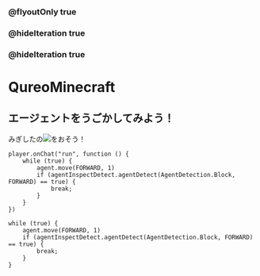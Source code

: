 ### @flyoutOnly true
### @hideIteration true
### @hideIteration true
# QureoMinecraft

## エージェントをうごかしてみよう！

みぎしたの![](https://raw.githubusercontent.com/camp-minecraft/TechkidsCampTutorial/master/images/playbutton.png)をおそう！

```template
player.onChat("run", function () {
    while (true) {
        agent.move(FORWARD, 1)
        if (agentInspectDetect.agentDetect(AgentDetection.Block, FORWARD) == true) {
            break;
        }
    }
})

```

```ghost
while (true) {
    agent.move(FORWARD, 1)
    if (agentInspectDetect.agentDetect(AgentDetection.Block, FORWARD) == true) {
        break;
    }
}

```